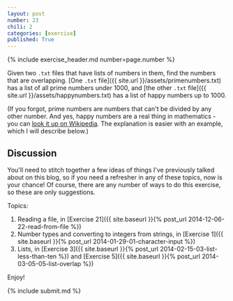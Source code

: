 ```yaml
---
layout: post
number: 23
chili: 2
categories: [exercise]
published: True
---
```


{% include exercise_header.md number=page.number %}

Given two `.txt` files that have lists of numbers in them, find the numbers that are overlapping. [One `.txt` file]({{ site.url }}/assets/primenumbers.txt) has a list of all prime numbers under 1000, and [the other `.txt` file]({{ site.url }}/assets/happynumbers.txt) has a list of happy numbers up to 1000.

(If you forgot, prime numbers are numbers that can't be divided by any other number. And yes, happy numbers are a real thing in mathematics - you can [look it up on Wikipedia](http://en.wikipedia.org/wiki/Happy_number). The explanation is easier with an example, which I will describe below.)

## Discussion

You'll need to stitch together a few ideas of things I've previously talked about on this blog, so if you need a refresher in any of these topics, now is your chance! Of course, there are any number of ways to do this exercise, so these are only suggestions.

Topics: 

1. Reading a file, in [Exercise 21]({{ site.baseurl }}{% post_url 2014-12-06-22-read-from-file %})
2. Number types and converting to integers from strings, in [Exercise 1]({{ site.baseurl }}{% post_url 2014-01-29-01-character-input %})
3. Lists, in [Exercise 3]({{ site.baseurl }}{% post_url 2014-02-15-03-list-less-than-ten %}) and [Exercise 5]({{ site.baseurl }}{% post_url 2014-03-05-05-list-overlap %})


Enjoy!

{% include submit.md %}